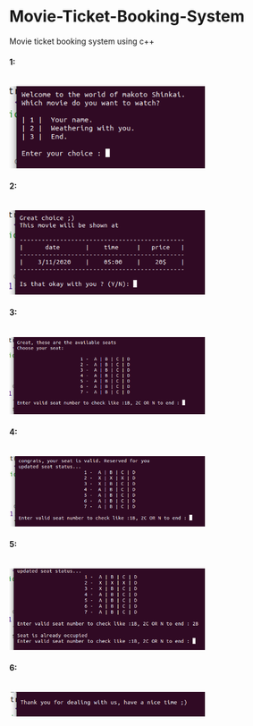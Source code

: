 # Movie-Ticket-Booking-System
Movie ticket booking system using c++

#### 1: <br> <br>
<img src="Images/1.png"  width="350"/>  

#### 2: <br> <br>
<img src="Images/2.png"  width="350"/>  


#### 3: <br> <br>
<img src="Images/3.png"  width="350"/>  


#### 4: <br> <br>
<img src="Images/4.png"  width="350"/>  


#### 5: <br> <br>
<img src="Images/5.png"  width="350"/>  


#### 6: <br> <br>
<img src="Images/6.png"  width="350"/>  

